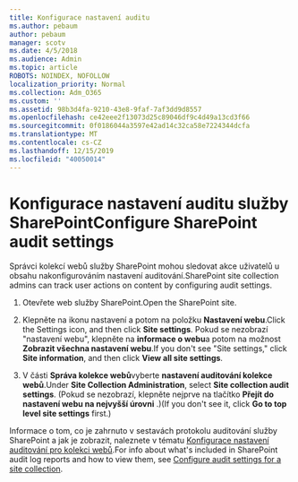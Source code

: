 ```yaml
---
title: Konfigurace nastavení auditu
ms.author: pebaum
author: pebaum
manager: scotv
ms.date: 4/5/2018
ms.audience: Admin
ms.topic: article
ROBOTS: NOINDEX, NOFOLLOW
localization_priority: Normal
ms.collection: Adm_O365
ms.custom: ''
ms.assetid: 98b3d4fa-9210-43e8-9faf-7af3dd9d8557
ms.openlocfilehash: ce42eee2f13073d25c89046df9c4d49a13cd3f66
ms.sourcegitcommit: 0f0186044a3597e42ad14c32ca58e7224344dcfa
ms.translationtype: MT
ms.contentlocale: cs-CZ
ms.lasthandoff: 12/15/2019
ms.locfileid: "40050014"
---
```

# <a name="configure-sharepoint-audit-settings"></a><span data-ttu-id="d30f0-102">Konfigurace nastavení auditu služby SharePoint</span><span class="sxs-lookup"><span data-stu-id="d30f0-102">Configure SharePoint audit settings</span></span>

<span data-ttu-id="d30f0-103">Správci kolekcí webů služby SharePoint mohou sledovat akce uživatelů u obsahu nakonfigurováním nastavení auditování.</span><span class="sxs-lookup"><span data-stu-id="d30f0-103">SharePoint site collection admins can track user actions on content by configuring audit settings.</span></span>
  
1. <span data-ttu-id="d30f0-104">Otevřete web služby SharePoint.</span><span class="sxs-lookup"><span data-stu-id="d30f0-104">Open the SharePoint site.</span></span>
    
2. <span data-ttu-id="d30f0-105">Klepněte na ikonu nastavení a potom na položku **Nastavení webu**.</span><span class="sxs-lookup"><span data-stu-id="d30f0-105">Click the Settings icon, and then click **Site settings**.</span></span> <span data-ttu-id="d30f0-106">Pokud se nezobrazí "nastavení webu", klepněte na **informace o webu**a potom na možnost **Zobrazit všechna nastavení webu**.</span><span class="sxs-lookup"><span data-stu-id="d30f0-106">If you don't see "Site settings," click **Site information**, and then click **View all site settings**.</span></span>
    
3. <span data-ttu-id="d30f0-107">V části **Správa kolekce webů**vyberte **nastavení auditování kolekce webů**.</span><span class="sxs-lookup"><span data-stu-id="d30f0-107">Under **Site Collection Administration**, select **Site collection audit settings**.</span></span> <span data-ttu-id="d30f0-108">(Pokud se nezobrazí, klepněte nejprve na tlačítko **Přejít do nastavení webu na nejvyšší úrovni** .)</span><span class="sxs-lookup"><span data-stu-id="d30f0-108">(If you don't see it, click **Go to top level site settings** first.)</span></span> 
    
<span data-ttu-id="d30f0-109">Informace o tom, co je zahrnuto v sestavách protokolu auditování služby SharePoint a jak je zobrazit, naleznete v tématu [Konfigurace nastavení auditování pro kolekci webů](https://go.microsoft.com/fwlink/?linkid=404050).</span><span class="sxs-lookup"><span data-stu-id="d30f0-109">For info about what's included in SharePoint audit log reports and how to view them, see [Configure audit settings for a site collection](https://go.microsoft.com/fwlink/?linkid=404050).</span></span>
  


